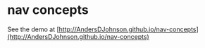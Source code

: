 # nav concepts

See the demo at [http://AndersDJohnson.github.io/nav-concepts](http://AndersDJohnson.github.io/nav-concepts)

